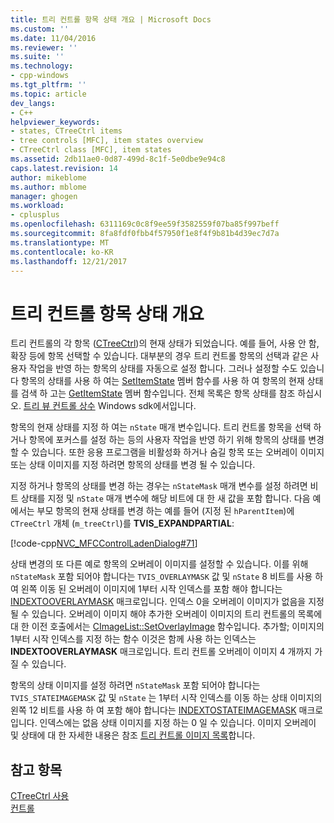 ```yaml
---
title: 트리 컨트롤 항목 상태 개요 | Microsoft Docs
ms.custom: ''
ms.date: 11/04/2016
ms.reviewer: ''
ms.suite: ''
ms.technology:
- cpp-windows
ms.tgt_pltfrm: ''
ms.topic: article
dev_langs:
- C++
helpviewer_keywords:
- states, CTreeCtrl items
- tree controls [MFC], item states overview
- CTreeCtrl class [MFC], item states
ms.assetid: 2db11ae0-0d87-499d-8c1f-5e0dbe9e94c8
caps.latest.revision: 14
author: mikeblome
ms.author: mblome
manager: ghogen
ms.workload:
- cplusplus
ms.openlocfilehash: 6311169c0c8f9ee59f3582559f07ba85f997beff
ms.sourcegitcommit: 8fa8fdf0fbb4f57950f1e8f4f9b81b4d39ec7d7a
ms.translationtype: MT
ms.contentlocale: ko-KR
ms.lasthandoff: 12/21/2017
---
```

# <a name="tree-control-item-states-overview"></a>트리 컨트롤 항목 상태 개요
트리 컨트롤의 각 항목 ([CTreeCtrl](../mfc/reference/ctreectrl-class.md))의 현재 상태가 되었습니다. 예를 들어, 사용 안 함, 확장 등에 항목 선택할 수 있습니다. 대부분의 경우 트리 컨트롤 항목의 선택과 같은 사용자 작업을 반영 하는 항목의 상태를 자동으로 설정 합니다. 그러나 설정할 수도 있습니다 항목의 상태를 사용 하 여는 [SetItemState](../mfc/reference/ctreectrl-class.md#setitemstate) 멤버 함수를 사용 하 여 항목의 현재 상태를 검색 하 고는 [GetItemState](../mfc/reference/ctreectrl-class.md#getitemstate) 멤버 함수입니다. 전체 목록은 항목 상태를 참조 하십시오. [트리 뷰 컨트롤 상수](http://msdn.microsoft.com/library/windows/desktop/bb759985) Windows sdk에서입니다.  
  
 항목의 현재 상태를 지정 하 여는 `nState` 매개 변수입니다. 트리 컨트롤 항목을 선택 하거나 항목에 포커스를 설정 하는 등의 사용자 작업을 반영 하기 위해 항목의 상태를 변경할 수 있습니다. 또한 응용 프로그램을 비활성화 하거나 숨길 항목 또는 오버레이 이미지 또는 상태 이미지를 지정 하려면 항목의 상태를 변경 될 수 있습니다.  
  
 지정 하거나 항목의 상태를 변경 하는 경우는 `nStateMask` 매개 변수를 설정 하려면 비트 상태를 지정 및 `nState` 매개 변수에 해당 비트에 대 한 새 값을 포함 합니다. 다음 예에서는 부모 항목의 현재 상태를 변경 하는 예를 들어 (지정 된 `hParentItem`)에 `CTreeCtrl` 개체 (`m_treeCtrl`)를 **TVIS_EXPANDPARTIAL**:  
  
 [!code-cpp[NVC_MFCControlLadenDialog#71](../mfc/codesnippet/cpp/tree-control-item-states-overview_1.cpp)]  
  
 상태 변경의 또 다른 예로 항목의 오버레이 이미지를 설정할 수 있습니다. 이를 위해 `nStateMask` 포함 되어야 합니다는 `TVIS_OVERLAYMASK` 값 및 `nState` 8 비트를 사용 하 여 왼쪽 이동 된 오버레이 이미지에 1부터 시작 인덱스를 포함 해야 합니다는 [INDEXTOOVERLAYMASK](http://msdn.microsoft.com/library/windows/desktop/bb761408) 매크로입니다. 인덱스 0을 오버레이 이미지가 없음을 지정 될 수 있습니다. 오버레이 이미지 해야 추가한 오버레이 이미지의 트리 컨트롤의 목록에 대 한 이전 호출에서는 [CImageList::SetOverlayImage](../mfc/reference/cimagelist-class.md#setoverlayimage) 함수입니다. 추가할; 이미지의 1부터 시작 인덱스를 지정 하는 함수 이것은 함께 사용 하는 인덱스는 **INDEXTOOVERLAYMASK** 매크로입니다. 트리 컨트롤 오버레이 이미지 4 개까지 가질 수 있습니다.  
  
 항목의 상태 이미지를 설정 하려면 `nStateMask` 포함 되어야 합니다는 `TVIS_STATEIMAGEMASK` 값 및 `nState` 는 1부터 시작 인덱스를 이동 하는 상태 이미지의 왼쪽 12 비트를 사용 하 여 포함 해야 합니다는 [INDEXTOSTATEIMAGEMASK](http://msdn.microsoft.com/library/windows/desktop/bb775597) 매크로입니다. 인덱스에는 없음 상태 이미지를 지정 하는 0 일 수 있습니다. 이미지 오버레이 및 상태에 대 한 자세한 내용은 참조 [트리 컨트롤 이미지 목록](../mfc/tree-control-image-lists.md)합니다.  
  
## <a name="see-also"></a>참고 항목  
 [CTreeCtrl 사용](../mfc/using-ctreectrl.md)   
 [컨트롤](../mfc/controls-mfc.md)

